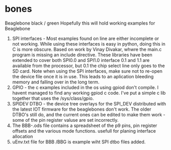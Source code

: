 # bones
Beaglebone black / green
Hopefully this will hold working examples for Beaglebone
1) SPI interfaces - Most examples found on line are either incomplete or not working. While using these interfaces is easy in python, doing this in C is more obscure. Based on work by  Vinay Divakar, whwre the main.c program is missing an include directive. These libraries have been extended to cover both SPI0.0 and SPI1.0 interface 0.1 and 1.1 are available from the processor, but 0.1 the chip select line only goes to the SD card. Note when using the SPI interfaces, make sure not to re-open the device file once it is in use. This leads to an aplication bleeding memory and falling over in the long term.
2) GPIO - the c examples included in the os using gpiod don't compile. I havent managed to find any working gpiod c code.  I've put a simple c lib together that uses the /sys/class/gpio.
3) SPIDEV DTBO - the device tree overlays for the SPI_DEV distributed with the latest IOT firmware for the beaglebones don't work. The older DTBO's still do, and the current ones can be edited to make them work - some of the pin register valuse are set incorrectly.
4) The BBB-.ods file contains a spreadsheet of the p9 pins, pin register offsets and the various mode functions. usefull for planing interface allocation
5) uEnv.txt file for BBB /BBG is example wiht SPI dtbo files added.
